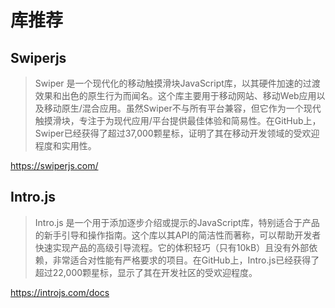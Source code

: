 # 库推荐

## Swiperjs

> Swiper 是一个现代化的移动触摸滑块JavaScript库，以其硬件加速的过渡效果和出色的原生行为而闻名。这个库主要用于移动网站、移动Web应用以及移动原生/混合应用。虽然Swiper不与所有平台兼容，但它作为一个现代触摸滑块，专注于为现代应用/平台提供最佳体验和简易性。在GitHub上，Swiper已经获得了超过37,000颗星标，证明了其在移动开发领域的受欢迎程度和实用性。

<https://swiperjs.com/>

## Intro.js

> Intro.js 是一个用于添加逐步介绍或提示的JavaScript库，特别适合于产品的新手引导和操作指南。这个库以其API的简洁性而著称，可以帮助开发者快速实现产品的高级引导流程。它的体积轻巧（只有10kB）且没有外部依赖，非常适合对性能有严格要求的项目。在GitHub上，Intro.js已经获得了超过22,000颗星标，显示了其在开发社区的受欢迎程度。

<https://introjs.com/docs>

